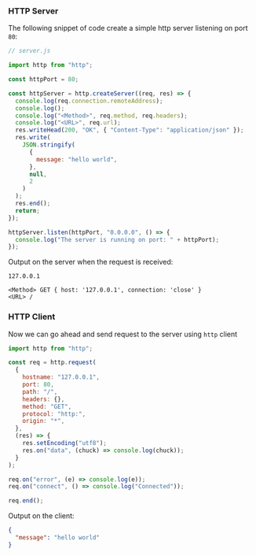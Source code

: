 ### HTTP Server

The following snippet of code create a simple http server listening on port `80`:

```js
// server.js

import http from "http";

const httpPort = 80;

const httpServer = http.createServer((req, res) => {
  console.log(req.connection.remoteAddress);
  console.log();
  console.log("<Method>", req.method, req.headers);
  console.log("<URL>", req.url);
  res.writeHead(200, "OK", { "Content-Type": "application/json" });
  res.write(
    JSON.stringify(
      {
        message: "hello world",
      },
      null,
      2
    )
  );
  res.end();
  return;
});

httpServer.listen(httpPort, "0.0.0.0", () => {
  console.log("The server is running on port: " + httpPort);
});
```

Output on the server when the request is received:

```shell
127.0.0.1

<Method> GET { host: '127.0.0.1', connection: 'close' }
<URL> /
```

### HTTP Client

Now we can go ahead and send request to the server using `http` client

```js
import http from "http";

const req = http.request(
  {
    hostname: "127.0.0.1",
    port: 80,
    path: "/",
    headers: {},
    method: "GET",
    protocol: "http:",
    origin: "*",
  },
  (res) => {
    res.setEncoding("utf8");
    res.on("data", (chuck) => console.log(chuck));
  }
);

req.on("error", (e) => console.log(e));
req.on("connect", () => console.log("Connected"));

req.end();
```

Output on the client:

```json
{
  "message": "hello world"
}
```
